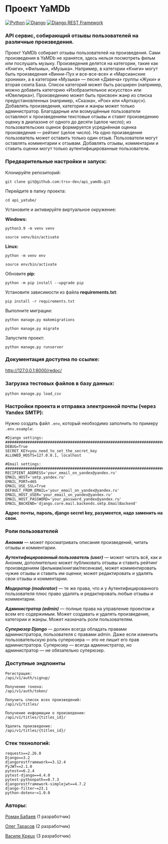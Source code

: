 # Проект YaMDb
[![Python](https://img.shields.io/badge/-Python-464646?style=flat-square&logo=Python)](https://www.python.org/)
[![Django](https://img.shields.io/badge/-Django-464646?style=flat-square&logo=Django)](https://www.djangoproject.com/)
[![Django REST Framework](https://img.shields.io/badge/-Django%20REST%20Framework-464646?style=flat-square&logo=Django%20REST%20Framework)](https://www.django-rest-framework.org/)
### API сервис, собирающий отзывы пользователей на различные произведения.

Проект YaMDb собирает отзывы пользователей на произведения. Сами произведения в YaMDb не хранятся, здесь нельзя посмотреть фильм или послушать музыку.
Произведения делятся на категории, такие как «Книги», «Фильмы», «Музыка». Например, в категории «Книги» могут быть произведения «Винни-Пух и все-все-все» и «Марсианские хроники», а в категории «Музыка» — песня «Давеча» группы «Жуки» и вторая сюита Баха. Список категорий может быть расширен (например, можно добавить категорию «Изобразительное искусство» или «Ювелирка»). 
Произведению может быть присвоен жанр из списка предустановленных (например, «Сказка», «Рок» или «Артхаус»). 
Добавлять произведения, категории и жанры может только администратор.
Благодарные или возмущённые пользователи оставляют к произведениям текстовые отзывы и ставят произведению оценку в диапазоне от одного до десяти (целое число); из пользовательских оценок формируется усреднённая оценка произведения — рейтинг (целое число). На одно произведение пользователь может оставить только один отзыв.
Пользователи могут оставлять комментарии к отзывам.
Добавлять отзывы, комментарии и ставить оценки могут только аутентифицированные пользователи.

### Предварительные настройки и запуск:

Клонируйте репозиторий:

```
git clone git@github.com:trsv-dev/api_yamdb.git
```

Перейдите в папку проекта:

```
cd api_yatube/
```

Установите и активируйте виртуальное окружение:

**Windows:**
```
python3.9 -m venv venv
```
```
source venv/bin/activate
```
**Linux:**
```
python -m venv env
```
```
source env/bin/activate
```

Обновите **pip**:
```
python -m pip install --upgrade pip
```

Установите зависимости из файла **requirements.txt**:

```
pip install -r requirements.txt
```

Выполните миграции:

```
python manage.py makemigrations
```
```
python manage.py migrate
```

Запустите проект:

```
python manage.py runserver
```

### Документация доступна по ссылке: 
http://127.0.0.1:8000/redoc/

### Загрузка тестовых файлов в базу данных:

```
python manage.py load_csv
```

### Настройки проекта и отправка электронной почты (через Yandex SMTP):

Нужно создать файл `.env`, который необходимо заполнить по примеру `.env.example`:

```
#Django settings:
###############################################################################
DEBUG=True
SECRET_KEY=you_need_to_set_the_secret_key
ALLOWED_HOSTS=127.0.0.1, localhost

#Email settings:
###############################################################################
RECIPIENT_ADDRESS='your_email_on_yandex@yandex.ru'
EMAIL_HOST='smtp.yandex.ru'
EMAIL_PORT=465
EMAIL_USE_SSL=True
DEFAULT_FROM_EMAIL='your_email_on_yandex@yandex.ru'
EMAIL_HOST_USER='your_email_on_yandex@yandex.ru'
EMAIL_HOST_PASSWORD='your_password_yandex@yandex.ru'
EMAIL_BACKEND='django.core.mail.backends.smtp.EmailBackend'
```
**Адрес почты, пароль, django secret key, разумеется, надо заменить на свои.**

### Роли пользователей
_**Аноним**_ — может просматривать описания произведений, читать отзывы и комментарии.

_**Аутентифицированный пользователь (user)**_ — может читать всё, как и Аноним, дополнительно может публиковать отзывы и ставить рейтинг произведениям (фильмам/книгам/песенкам), может комментировать чужие отзывы и ставить им оценки; может редактировать и удалять свои отзывы и комментарии.

_**Модератор (moderator)**_ — те же права, что и у Аутентифицированного пользователя плюс право удалять и редактировать любые отзывы и комментарии.

_**Администратор (admin)**_ — полные права на управление проектом и всем его содержимым. Может создавать и удалять произведения, категории и жанры. Может назначать роли пользователям.

_**Суперюзер Django**_ — должен всегда обладать правами администратора, пользователя с правами admin. Даже если изменить пользовательскую роль суперюзера — это не лишит его прав администратора. Суперюзер — всегда администратор, но администратор — не обязательно суперюзер.

### Доступные эндпоинты
```
Регистрация:
/api/v1/auth/signup/
```
```
Получение токена:
/api/v1/auth/token/
```
```
Получить список всех произведений:
/api/v1/titles/
```
```
Получение информации о произведении:
/api/v1/titles/{titles_id}/
```
```
Удалить произведение:
/api/v1/titles/{titles_id}/
```

### Стек технологий:
```
requests==2.26.0
Django==3.2
djangorestframework==3.12.4
PyJWT==2.1.0
pytest==6.2.4
pytest-django==4.4.0
pytest-pythonpath==0.7.3
djangorestframework-simplejwt==4.7.2
django-filter~=23.1
python-dotenv~=1.0.0
```

### Авторы:
[Роман Бабаев](https://github.com/NovakM434) (1 разработчик)

[Олег Тарасов](https://github.com/trsv-dev) (2 разработчик)

[Василе Крецу](https://github.com/EVA666999) (3 разработчик)
